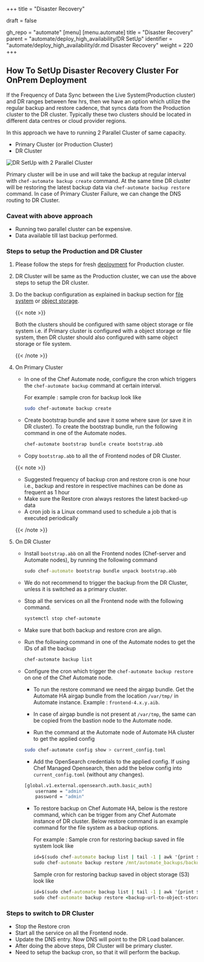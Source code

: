 +++
title = "Disaster Recovery"

draft = false

gh_repo = "automate"
[menu]
  [menu.automate]
    title = "Disaster Recovery"
    parent = "automate/deploy_high_availability/DR SetUp"
    identifier = "automate/deploy_high_availability/dr.md Disaster Recovery"
    weight = 220
+++

## How To SetUp Disaster Recovery Cluster For OnPrem Deployment

If the Frequency of Data Sync between the Live System(Production cluster) and DR ranges between few hrs, then we have an option which utilize the regular backup and restore cadence, that syncs data from the Production cluster to the DR cluster.
Typically these two clusters should be located in different data centres or cloud provider regions.

In this approach we have to running 2 Parallel Cluster of same capacity.

- Primary Cluster (or Production Cluster)
- DR Cluster

![DR SetUp with 2 Parallel Cluster](/images/automate/DR-2-cluster.png)

Primary cluster will be in use and will take the backup at regular interval with `chef-automate backup create` command. At the same time DR cluster will be restoring the latest backup data via `chef-automate backup restore` command.
In case of Primary Cluster Failure, we can change the DNS routing to DR Cluster.

### Caveat with above approach

- Running two parallel cluster can be expensive.
- Data available till last backup performed.

### Steps to setup the Production and DR Cluster

1. Please follow the steps for fresh [deployment](/automate/ha_onprim_deployment_procedure/#Run-these-steps-on-Bastion-Host-Machine) for Production cluster.

1. DR Cluster will be same as the Production cluster, we can use the above steps to setup the DR cluster.

1. Do the backup configuration as explained in backup section for [file system](/automate/ha_backup_restore_prerequisites/#pre-backup-configuration-for-file-system-backup) or [object storage](https://deploy-preview-7425--chef-automate.netlify.app/automate/ha_backup_restore_prerequisites/#pre-backup-configuration-for-object-storage).

    {{< note >}}

    Both the clusters  should be configured with same object storage or file system i.e.
    if Primary cluster is configured with a object storage or file system,
    then DR cluster should also configured with same object storage or file system.

    {{< /note >}}

1. On Primary Cluster

    - In one of the Chef Automate node, configure the cron which triggers the `chef-automate backup` command at certain interval.

        For example : sample cron for backup look like

        ```sh
        sudo chef-automate backup create
        ```

    - Create bootstrap bundle and save it some where save (or save it in DR cluster). To create the bootstrap bundle, run the following command in one of the Automate nodes.

        ```sh
        chef-automate bootstrap bundle create bootstrap.abb
        ```

    - Copy `bootstrap.abb` to all the of Frontend nodes of DR Cluster.

    {{< note >}}

    - Suggested frequency of backup cron and restore cron is one hour i.e., backup and restore in respective machines can be done as frequent as 1 hour
    - Make sure the Restore cron always restores the latest backed-up data
    - A cron job is a Linux command used to schedule a job that is executed periodically

    {{< /note >}}

1. On DR Cluster

    - Install `bootstrap.abb` on all the Frontend nodes (Chef-server and Automate nodes), by running the following command

        ```cmd
        sudo chef-automate bootstrap bundle unpack bootstrap.abb
        ```

    - We do not recommend to trigger the backup from the DR Cluster, unless it is switched as a primary cluster.

    - Stop all the services on all the Frontend node with the following command.

        ```sh
        systemctl stop chef-automate
        ```

    - Make sure that both backup and restore cron are align.

    - Run the following command in one of the Automate nodes to get the IDs of all the backup

        ```sh
        chef-automate backup list
        ```

    - Configure the cron which trigger the `chef-automate backup restore` on one of the Chef Automate node.

        - To run the restore command we need the airgap bundle. Get the Automate HA airgap bundle from the location `/var/tmp/` in Automate instance. Example : `frontend-4.x.y.aib`.

        - In case of airgap bundle is not present at `/var/tmp`, the same can be copied from the bastion node to the Automate node.

        - Run the command at the Automate node of Automate HA cluster to get the applied config

        ```bash
        sudo chef-automate config show > current_config.toml
        ```

        - Add the OpenSearch credentials to the applied config. If using Chef Managed Opensearch, then add the below config into `current_config.toml` (without any changes).

        ```bash
        [global.v1.external.opensearch.auth.basic_auth]
            username = "admin"
            password = "admin"
        ```

        - To restore backup on Chef Automate HA, below is the restore command, which can be trigger from any Chef Automate instance of DR cluster. Below restore command is an example command for the file system as a backup options.

            For example : Sample cron for restoring backup saved in file system look like

            ```cmd
            id=$(sudo chef-automate backup list | tail -1 | awk '{print $1}')
            sudo chef-automate backup restore /mnt/automate_backups/backups/$id/ --patch-config current_config.toml --airgap-bundle /var/tmp/frontend-4.x.y.aib --skip-preflight
            ```

            Sample cron for restoring backup saved in object storage (S3) look like

            ```cmd
            id=$(sudo chef-automate backup list | tail -1 | awk '{print $1}')
            sudo chef-automate backup restore <backup-url-to-object-storage>/automate/$id/ --patch-config current_config.toml --airgap-bundle /var/tmp/frontend-4.x.y.aib --skip-preflight --s3-access-key "Access_Key"  --s3-secret-key "Secret_Key"
            ```

### Steps to switch to DR Cluster

- Stop the Restore cron
- Start all the service on all the Frontend node.
- Update the DNS entry. Now DNS will point to the DR Load balancer.
- After doing the above steps, DR Cluster will be primary cluster.
- Need to setup the backup cron, so that it will perform the backup.
